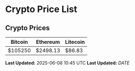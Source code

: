 # Crypto Price List

## Crypto Prices
| Bitcoin | Ethereum | Litecoin |
| ------- | -------- | -------- |
| $105250 | $2498.13 | $86.83 |
**Last Updated:** 2025-06-08 10:45 UTC
**Last Updated:** $DATE$

